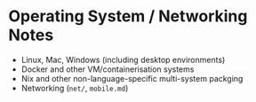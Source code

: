 Operating System / Networking Notes
===================================

- Linux, Mac, Windows (including desktop environments)
- Docker and other VM/containerisation systems
- Nix and other non-language-specific multi-system packging
- Networking (`net/`, `mobile.md`)
